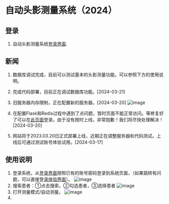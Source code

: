 # 自动头影测量系统（2024）

## 登录

1. 自动头影测量系统[登录界面](http://82.156.236.13:5000/).

## 新闻

1. 数据库调试完成，目前可以测试基本的头影测量功能。可以参照下方的使用说明。
2. 完成代码部署，目前正在调试数据库功能。[2024-03-21]

3. 旧服务器内存限制，正在配置新的服务器。[2024-03-20]
![image](https://github.com/switch626/TK-DIF/assets/37759366/98ccd380-2884-46df-8b08-b1245d0fcc38)
4. 在配置Flask和Redis过程中遇到了点问题，暂时页面不能正常访问。等修复好了可以在[此页面](http://82.156.236.13:5000/)登录。由于没有按时上线，非常抱歉！我们将尽快处理解决！[2024-03-20]
5. 网站将于2023.03.20日正式部署上线，近期正在调整服务器和代码测试。上线后可通过测试账号体验试用。[2024-03-17]

## 使用说明

1. 登录系统，从[登录界面](http://82.156.236.13:5000/)按照已有的账号密码登录到系统页面，（如果跳转有问题，可以直接登[录体验界面](http://82.156.236.13:5000/index.html)）。
![image](https://github.com/switch626/TK-DIF/assets/37759366/15fcd9ff-9e5a-4a46-9631-dc5fc297a1e0)
2. 搜索患者：①点击搜索，②勾选患者，③选择患者
![image](https://github.com/switch626/TK-DIF/assets/37759366/df3aeccb-1353-4428-81dc-9e737866515b)
3. 打开测量模式/自动测量。
![image](https://github.com/switch626/TK-DIF/assets/37759366/85de12b2-6354-4143-9400-69f6b16b1fd0)
4. 
